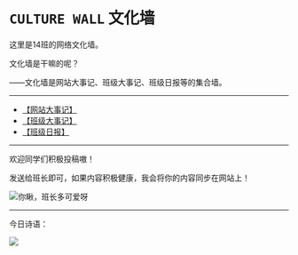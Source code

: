 # `CULTURE WALL` 文化墙

这里是14班的网络文化墙。

文化墙是干嘛的呢？

——文化墙是网站大事记、班级大事记、班级日报等的集合墙。

---

- [【网站大事记】]()
- [【班级大事记】]()
- [【班级日报】]()


---

欢迎同学们积极投稿嗷！

发送给班长即可，如果内容积极健康，我会将你的内容同步在网站上！

![你瞅，班长多可爱呀](https://2022-14.github.io/files/images/ZZdzb.gif)

---

今日诗语：

![](https://v1.jinrishici.com/all.svg)


